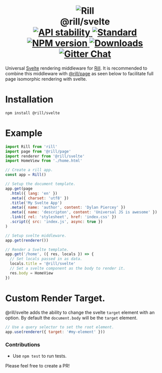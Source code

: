 <h1 align="center">
  <!-- Logo -->
  <img src="https://raw.githubusercontent.com/rill-js/rill/master/Rill-Icon.jpg" alt="Rill"/>
  <br/>
  @rill/svelte
  <br/>

  <!-- Stability -->
  <a href="https://nodejs.org/api/documentation.html#documentation_stability_index">
    <img src="https://img.shields.io/badge/stability-experimental-orange.svg?style=flat-square" alt="API stability"/>
  </a>
  <!-- Standard -->
  <a href="https://github.com/feross/standard">
    <img src="https://img.shields.io/badge/code%20style-standard-brightgreen.svg?style=flat-square" alt="Standard"/>
  </a>
  <!-- NPM version -->
  <a href="https://npmjs.org/package/@rill/svelte">
    <img src="https://img.shields.io/npm/v/@rill/svelte.svg?style=flat-square" alt="NPM version"/>
  </a>
  <!-- Downloads -->
  <a href="https://npmjs.org/package/@rill/svelte">
    <img src="https://img.shields.io/npm/dm/@rill/svelte.svg?style=flat-square" alt="Downloads"/>
  </a>
  <!-- Gitter Chat -->
  <a href="https://gitter.im/rill-js/rill">
    <img src="https://img.shields.io/gitter/room/rill-js/rill.svg?style=flat-square" alt="Gitter Chat"/>
  </a>
</h1>

Universal [Svelte](http://svelte.technology) rendering middleware for [Rill](https://github.com/rill-js/rill).
It is recommended to combine this middleware with [@rill/page](https://github.com/rill-js/page) as seen below to facilitate full page isomorphic rendering with svelte.

# Installation

```console
npm install @rill/svelte
```

# Example

```javascript
import Rill from 'rill'
import page from '@rill/page'
import renderer from '@rill/svelte'
import HomeView from './home.html'

// Create a rill app.
const app = Rill()

// Setup the document template.
app.get(page
  .html({ lang: 'en' })
  .meta({ charset: 'utf8' })
  .title('My Svelte App')
  .meta({ name: 'author', content: 'Dylan Piercey' })
  .meta({ name: 'descripton', content: 'Universal JS is awesome' })
  .link({ rel: 'stylesheet', href: 'index.css' })
  .script({ src: 'index.js', async: true })
)

// Setup svelte middleware.
app.get(renderer())

// Render a Svelte template.
app.get('/home', ({ res, locals }) => {
  // Set locals passed in as data.
  locals.title = '@rill/svelte'
  // Set a svelte component as the body to render it.
  res.body = HomeView
})
```

# Custom Render Target.
@rill/svelte adds the ability to change the svelte `target` element with an option. By default the `document.body` will be the `target` element.

```js
// Use a query selector to set the root element.
app.use(renderer({ target: '#my-element' }))
```

### Contributions

* Use `npm test` to run tests.

Please feel free to create a PR!
